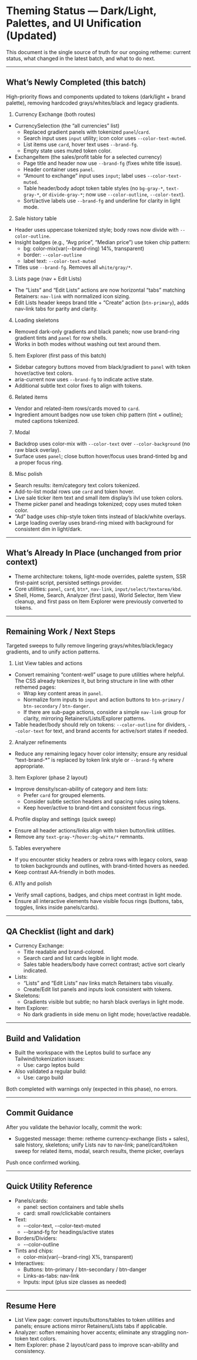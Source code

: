 # Theming Status — Dark/Light, Palettes, and UI Unification (Updated)

This document is the single source of truth for our ongoing retheme: current status, what changed in the latest batch, and what to do next.

---

## What’s Newly Completed (this batch)

High-priority flows and components updated to tokens (dark/light + brand palette), removing hardcoded grays/whites/black and legacy gradients.

1) Currency Exchange (both routes)
- CurrencySelection (the “all currencies” list)
  - Replaced gradient panels with tokenized `panel`/`card`.
  - Search input uses `input` utility; icon color uses `--color-text-muted`.
  - List items use `card`, hover text uses `--brand-fg`.
  - Empty state uses muted token color.
- ExchangeItem (the sales/profit table for a selected currency)
  - Page title and header now use `--brand-fg` (fixes white title issue).
  - Header container uses `panel`.
  - “Amount to exchange” input uses `input`; label uses `--color-text-muted`.
  - Table header/body adopt token table styles (no `bg-gray-*`, `text-gray-*`, or `divide-gray-*`; now use `--color-outline`, `--color-text`).
  - Sort/active labels use `--brand-fg` and underline for clarity in light mode.

2) Sale history table
- Header uses uppercase tokenized style; body rows now divide with `--color-outline`.
- Insight badges (e.g., “Avg price”, “Median price”) use token chip pattern:
  - bg: color-mix(var(--brand-ring) 14%, transparent)
  - border: `--color-outline`
  - label text: `--color-text-muted`
- Titles use `--brand-fg`. Removes all `white/gray/*`.

3) Lists page (nav + Edit Lists)
- The “Lists” and “Edit Lists” actions are now horizontal “tabs” matching Retainers: `nav-link` with normalized icon sizing.
- Edit Lists header keeps brand title + “Create” action (`btn-primary`), adds nav-link tabs for parity and clarity.

4) Loading skeletons
- Removed dark-only gradients and black panels; now use brand-ring gradient tints and `panel` for row shells.
- Works in both modes without washing out text around them.

5) Item Explorer (first pass of this batch)
- Sidebar category buttons moved from black/gradient to `panel` with token hover/active text colors.
- aria-current now uses `--brand-fg` to indicate active state.
- Additional subtle text color fixes to align with tokens.

6) Related items
- Vendor and related-item rows/cards moved to `card`.
- Ingredient amount badges now use token chip pattern (tint + outline); muted captions tokenized.

7) Modal
- Backdrop uses color-mix with `--color-text` over `--color-background` (no raw black overlay).
- Surface uses `panel`; close button hover/focus uses brand-tinted bg and a proper focus ring.

8) Misc polish
- Search results: item/category text colors tokenized.
- Add-to-list modal rows use `card` and token hover.
- Live sale ticker item text and small item display’s ilvl use token colors.
- Theme picker panel and headings tokenized; copy uses muted token color.
- “Ad” badge uses chip-style token tints instead of black/white overlays.
- Large loading overlay uses brand-ring mixed with background for consistent dim in light/dark.

---

## What’s Already In Place (unchanged from prior context)

- Theme architecture: tokens, light-mode overrides, palette system, SSR first-paint script, persisted settings provider.
- Core utilities: `panel`, `card`, `btn*`, `nav-link`, `input/select/textarea/kbd`.
- Shell, Home, Search, Analyzer (first pass), World Selector, Item View cleanup, and first pass on Item Explorer were previously converted to tokens.

---

## Remaining Work / Next Steps

Targeted sweeps to fully remove lingering grays/whites/black/legacy gradients, and to unify action patterns.

1) List View tables and actions
- Convert remaining “content-well” usage to pure utilities where helpful. The CSS already tokenizes it, but bring structure in line with other rethemed pages:
  - Wrap key content areas in `panel`.
  - Normalize form inputs to `input` and action buttons to `btn-primary` / `btn-secondary` / `btn-danger`.
  - If there are sub-page actions, consider a simple `nav-link` group for clarity, mirroring Retainers/Lists/Explorer patterns.
- Table header/body should rely on tokens: `--color-outline` for dividers, `--color-text` for text, and brand accents for active/sort states if needed.

2) Analyzer refinements
- Reduce any remaining legacy hover color intensity; ensure any residual “text-brand-*” is replaced by token link style or `--brand-fg` where appropriate.

3) Item Explorer (phase 2 layout)
- Improve density/scan-ability of category and item lists:
  - Prefer `card` for grouped elements.
  - Consider subtle section headers and spacing rules using tokens.
  - Keep hover/active to brand-tint and consistent focus rings.

4) Profile display and settings (quick sweep)
- Ensure all header actions/links align with token button/link utilities.
- Remove any `text-gray-*`/`hover:bg-white/*` remnants.

5) Tables everywhere
- If you encounter sticky headers or zebra rows with legacy colors, swap to token backgrounds and outlines, with brand-tinted hovers as needed.
- Keep contrast AA-friendly in both modes.

6) A11y and polish
- Verify small captions, badges, and chips meet contrast in light mode.
- Ensure all interactive elements have visible focus rings (buttons, tabs, toggles, links inside panels/cards).

---

## QA Checklist (light and dark)

- Currency Exchange:
  - Title readable and brand-colored.
  - Search card and list cards legible in light mode.
  - Sales table headers/body have correct contrast; active sort clearly indicated.
- Lists:
  - “Lists” and “Edit Lists” nav links match Retainers tabs visually.
  - Create/Edit list panels and inputs look consistent with tokens.
- Skeletons:
  - Gradients visible but subtle; no harsh black overlays in light mode.
- Item Explorer:
  - No dark gradients in side menu on light mode; hover/active readable.

---

## Build and Validation

- Built the workspace with the Leptos build to surface any Tailwind/tokenization issues:
  - Use: cargo leptos build
- Also validated a regular build:
  - Use: cargo build

Both completed with warnings only (expected in this phase), no errors.

---

## Commit Guidance

After you validate the behavior locally, commit the work:
- Suggested message:
  theme: retheme currency-exchange (lists + sales), sale history, skeletons; unify Lists nav to nav-link; panel/card/token sweep for related items, modal, search results, theme picker, overlays

Push once confirmed working.

---

## Quick Utility Reference

- Panels/cards:
  - panel: section containers and table shells
  - card: small row/clickable containers
- Text:
  - --color-text, --color-text-muted
  - --brand-fg for headings/active states
- Borders/Dividers:
  - --color-outline
- Tints and chips:
  - color-mix(var(--brand-ring) X%, transparent)
- Interactives:
  - Buttons: btn-primary / btn-secondary / btn-danger
  - Links-as-tabs: nav-link
  - Inputs: input (plus size classes as needed)

---

## Resume Here

- List View page: convert inputs/buttons/tables to token utilities and panels; ensure actions mirror Retainers/Lists tabs if applicable.
- Analyzer: soften remaining hover accents; eliminate any straggling non-token text colors.
- Item Explorer: phase 2 layout/card pass to improve scan-ability and consistency.
